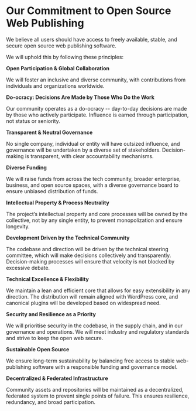 # Our Commitment to Open Source Web Publishing

We believe all users should have access to freely available, stable, and secure open source web publishing software.

We will uphold this by following these principles:

**Open Participation & Global Collaboration**

We will foster an inclusive and diverse community, with contributions from individuals and organizations worldwide.

**Do-ocracy: Decisions Are Made by Those Who Do the Work**

Our community operates as a do-ocracy -- day-to-day decisions are made by those who actively participate. Influence is earned through participation, not status or seniority.

**Transparent & Neutral Governance**

No single company, individual or entity will have outsized influence, and governance will be undertaken by a diverse set of stakeholders. Decision-making is transparent, with clear accountability mechanisms.

**Diverse Funding**

We will raise funds from across the tech community, broader enterprise, business, and open source spaces, with a diverse governance board to ensure unbiased distribution of funds.

**Intellectual Property & Process Neutrality**

The project’s intellectual property and core processes will be owned by the collective, not by any single entity, to prevent monopolization and ensure longevity.

**Development Driven by the Technical Community**

The codebase and direction will be driven by the technical steering committee, which will make decisions collectively and transparently. Decision-making processes will ensure that velocity is not blocked by excessive debate.

**Technical Excellence & Flexibility**

We maintain a lean and efficient core that allows for easy extensibility in any direction.  The distribution will remain aligned with WordPress core, and canonical plugins will be developed based on widespread need.

**Security and Resilience as a Priority**

We will prioritise security in the codebase, in the supply chain, and in our governance and operations. We will meet industry and regulatory standards and strive to keep the open web secure.

**Sustainable Open Source**

We ensure long-term sustainability by balancing free access to stable web-publishing software  with a responsible funding and governance model.

**Decentralized & Federated Infrastructure**

Community assets and repositories will be maintained as a decentralized, federated system to prevent single points of failure. This ensures resilience, redundancy, and broad participation.
